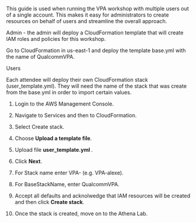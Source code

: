 This guide is used when running the VPA workshop with multiple users out of a single account. This makes it easy for administrators to create resources on behalf of users and streamline the overall approach. 



Admin - the admin will deploy a CloudFormation template that will create IAM roles and policies for this workshop. 

Go to CloudFormation in us-east-1 and deploy the template base.yml with the name of QualcommVPA. 





Users 


Each attendee will deploy their own CloudFormation stack (user_template.yml). They will need the name of the stack that was create from the base.yml in order to import certain values. 



1. Login to the AWS Management Console. 

2. Navigate to Services and then to CloudFormation. 

3. Select Create stack. 

4. Choose <strong>Upload a template file</strong>.  

5. Upload file <strong> user_template.yml </strong>. 

6. Click <strong>Next</strong>.

7. For Stack name enter VPA-<your-alias> (e.g. VPA-alexe).

8.  For BaseStackName, enter QualcommVPA. 

9. Accept all defaults and acknolwedge that IAM resources will be created and then click <strong>Create stack</strong>. 

10. Once the stack is created, move on to the Athena Lab. 

    